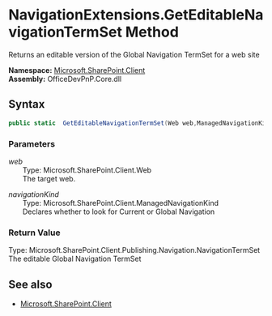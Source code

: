 # NavigationExtensions.GetEditableNavigationTermSet Method  
Returns an editable version of the Global Navigation TermSet for a web site  

**Namespace:** [Microsoft.SharePoint.Client](Microsoft.SharePoint.Client.md)  
**Assembly:** OfficeDevPnP.Core.dll  
## Syntax
```C#
public static  GetEditableNavigationTermSet(Web web,ManagedNavigationKind navigationKind)
```
### Parameters
*web*  
&emsp;&emsp;Type: Microsoft.SharePoint.Client.Web  
&emsp;&emsp;The target web.  
  
*navigationKind*  
&emsp;&emsp;Type: Microsoft.SharePoint.Client.ManagedNavigationKind  
&emsp;&emsp;Declares whether to look for Current or Global Navigation  
  
### Return Value
Type: Microsoft.SharePoint.Client.Publishing.Navigation.NavigationTermSet  
The editable Global Navigation TermSet

## See also
- [Microsoft.SharePoint.Client](Microsoft.SharePoint.Client.md)
